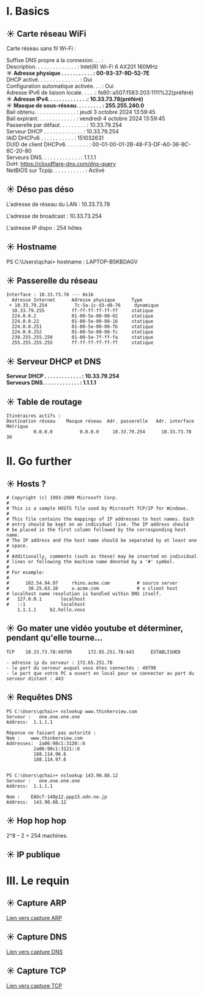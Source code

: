 # I. Basics

## ☀️ Carte réseau WiFi

Carte réseau sans fil Wi-Fi :

   Suffixe DNS propre à la connexion. . . :  
   Description. . . . . . . . . . . . . . : Intel(R) Wi-Fi 6   AX201 160MHz  
   ☀️ **Adresse physique . . . . . . . . . . . : 00-93-37-9D-52-7E**  
   DHCP activé. . . . . . . . . . . . . . : Oui  
   Configuration automatique activée. . . : Oui  
   Adresse IPv6 de liaison locale. . . . .:   fe80::a507:f583:203:1111%22(préféré)  
   ☀️ **Adresse IPv4. . . . . . . . . . . . . .: 10.33.73.78(préféré)**  
   ☀️ **Masque de sous-réseau. . . . . . . . . : 255.255.240.0**   
   Bail obtenu. . . . . . . . . . . . . . : jeudi 3 octobre 2024 13:59:45  
   Bail expirant. . . . . . . . . . . . . : vendredi 4 octobre 2024 13:59:45  
   Passerelle par défaut. . . . . . . . . : 10.33.79.254  
   Serveur DHCP . . . . . . . . . . . . . : 10.33.79.254  
   IAID DHCPv6 . . . . . . . . . . . : 151032631  
   DUID de client DHCPv6. . . . . . . . :   00-01-00-01-2B-48-F3-DF-A0-36-BC-6C-20-80  
   Serveurs DNS. . .  . . . . . . . . . . : 1.1.1.1  
                                         DoH: https://cloudflare-dns.com/dns-query  
   NetBIOS sur Tcpip. . . . . . . . . . . : Activé


## ☀️ Déso pas déso

L'adresse de réseau du LAN : 10.33.73.78 

L'adresse de broadcast : 10.33.73.254

L'adresse IP dispo : 254 hôtes


## ☀️ Hostname

PS C:\Users\qchai> hostname :
LAPTOP-B5KBDAGV

## ☀️ Passerelle du réseau
```
Interface : 10.33.73.78 --- 0x16  
  Adresse Internet      Adresse physique      Type  
 ☀️ 10.33.79.254          7c-5a-1c-d3-d8-76     dynamique  
  10.33.79.255          ff-ff-ff-ff-ff-ff     statique  
  224.0.0.2             01-00-5e-00-00-02     statique  
  224.0.0.22            01-00-5e-00-00-16     statique  
  224.0.0.251           01-00-5e-00-00-fb     statique  
  224.0.0.252           01-00-5e-00-00-fc     statique  
  239.255.255.250       01-00-5e-7f-ff-fa     statique  
  255.255.255.255       ff-ff-ff-ff-ff-ff     statique  
```
## ☀️ Serveur DHCP et DNS

**Serveur DHCP . . . . . . . . . . . . . : 10.33.79.254**  
**Serveurs DNS. . .  . . . . . . . . . . : 1.1.1.1**

## ☀️ Table de routage
```
Itinéraires actifs :  
Destination réseau    Masque réseau  Adr. passerelle   Adr. interface Métrique  
          0.0.0.0          0.0.0.0     10.33.79.254      10.33.73.78     30  
```

# II. Go further

## ☀️ Hosts ?
```
# Copyright (c) 1993-2009 Microsoft Corp.
#
# This is a sample HOSTS file used by Microsoft TCP/IP for Windows.
#
# This file contains the mappings of IP addresses to host names. Each
# entry should be kept on an individual line. The IP address should
# be placed in the first column followed by the corresponding host name.
# The IP address and the host name should be separated by at least one
# space.
#
# Additionally, comments (such as these) may be inserted on individual
# lines or following the machine name denoted by a '#' symbol.
#
# For example:
#
#      102.54.94.97     rhino.acme.com          # source server
#       38.25.63.10     x.acme.com              # x client host
# localhost name resolution is handled within DNS itself.
#	127.0.0.1       localhost
#	::1             localhost
	1.1.1.1		b2.hello.vous
```

## ☀️ Go mater une vidéo youtube et déterminer, pendant qu'elle tourne...
``` 
TCP    10.33.73.78:49799      172.65.251.78:443      ESTABLISHED

- adresse ip du serveur : 172.65.251.78
- le port du serveur auquel vous êtes connectés : 49799
- le port que votre PC a ouvert en local pour se connecter au port du serveur distant : 443
```

## ☀️ Requêtes DNS

```
PS C:\Users\qchai>☀️ nslookup www.thinkerview.com
Serveur :   one.one.one.one
Address:  1.1.1.1

Réponse ne faisant pas autorité :
Nom :    www.thinkerview.com
Addresses:  2a06:98c1:3120::6
          2a06:98c1:3121::6
          188.114.96.6
          188.114.97.6


PS C:\Users\qchai>☀️ nslookup 143.90.88.12
Serveur :   one.one.one.one
Address:  1.1.1.1

Nom :    EAOcf-140p12.ppp15.odn.ne.jp
Address:  143.90.88.12
```

## ☀️ Hop hop hop

2^8 – 2 = 254 machines.

## ☀️ IP publique

# III. Le requin

## ☀️ Capture ARP
[Lien vers capture ARP](../ARP.pcap)
## ☀️ Capture DNS
[Lien vers capture DNS](../DNS.pcap)
## ☀️ Capture TCP
[Lien vers capture TCP](../TCP.pcap)